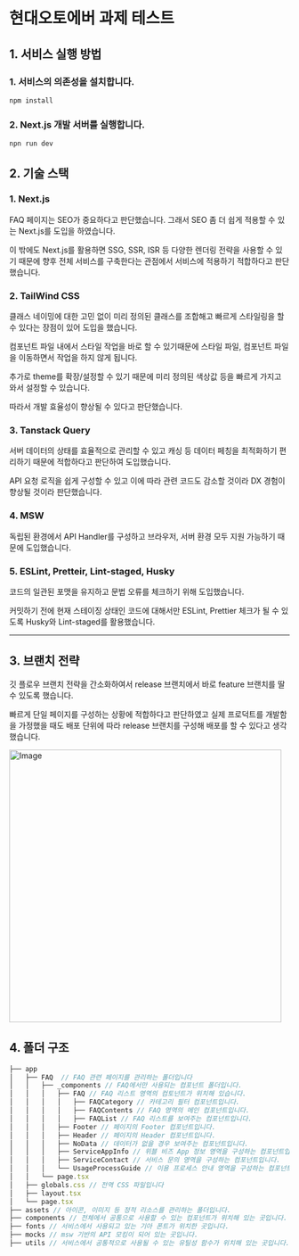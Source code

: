 # 현대오토에버 과제 테스트

## 1. 서비스 실행 방법

### 1. 서비스의 의존성을 설치합니다.

```
npm install
```

### 2. Next.js 개발 서버를 실행합니다.

```
npn run dev
```

## 2. 기술 스택

### 1. Next.js

FAQ 페이지는 SEO가 중요하다고 판단했습니다. 그래서 SEO 좀 더 쉽게 적용할 수 있는 Next.js를 도입을 하였습니다.

이 밖에도 Next.js를 활용하면 SSG, SSR, ISR 등 다양한 렌더링 전략을 사용할 수 있기 때문에 향후 전체 서비스를 구축한다는 관점에서 서비스에 적용하기 적합하다고 판단했습니다.

### 2. TailWind CSS

클래스 네이밍에 대한 고민 없이 미리 정의된 클래스를 조합해고 빠르게 스타일링을 할 수 있다는 장점이 있어 도입을 했습니다.

컴포넌트 파일 내에서 스타일 작업을 바로 할 수 있기때문에 스타일 파일, 컴포넌트 파일을 이동하면서 작업을 하지 않게 됩니다.

추가로 theme를 확장/설정할 수 있기 때문에 미리 정의된 색상값 등을 빠르게 가지고 와서 설정할 수 있습니다.

따라서 개발 효율성이 향상될 수 있다고 판단했습니다.

### 3. Tanstack Query

서버 데이터의 상태를 효율적으로 관리할 수 있고 캐싱 등 데이터 페칭을 최적화하기 편리하기 때문에 적합하다고 판단하여 도입했습니다.

API 요청 로직을 쉽게 구성할 수 있고 이에 따라 관련 코드도 감소할 것이라 DX 경험이 향상될 것이라 판단했습니다.

### 4. MSW

독립된 환경에서 API Handler를 구성하고 브라우저, 서버 환경 모두 지원 가능하기 때문에 도입했습니다.

### 5. ESLint, Pretteir, Lint-staged, Husky

코드의 일관된 포맷을 유지하고 문법 오류를 체크하기 위해 도입했습니다.

커밋하기 전에 현재 스테이징 상태인 코드에 대해서만 ESLint, Prettier 체크가 될 수 있도록 Husky와 Lint-staged를 활용했습니다.

---

## 3. 브랜치 전략

깃 플로우 브랜치 전략을 간소화하여서 release 브랜치에서 바로 feature 브랜치를 딸 수 있도록 했습니다.

빠르게 단일 페이지를 구성하는 상황에 적합하다고 판단하였고 실제 프로덕트를 개발함을 가정했을 때도 배포 단위에 따라 release 브랜치를 구성해 배포를 할 수 있다고 생각했습니다.

<img width="489" alt="Image" src="https://github.com/user-attachments/assets/75b84efe-60b3-4494-84cb-e9887475f5c0" />

## 4. 폴더 구조

```ts
├── app
│   ├── FAQ  // FAQ 관련 페이지를 관리하는 폴더입니다
│   │   ├── _components // FAQ에서만 사용되는 컴포넌트 폴더입니다.
│   │   │   ├── FAQ // FAQ 리스트 영역의 컴토넌트가 위치해 있습니다.
│   │   │   │   ├── FAQCategory // 카테고리 필터 컴포넌트입니다.
│   │   │   │   ├── FAQContents // FAQ 영역의 메인 컴포넌트입니다.
│   │   │   │   ├── FAQList // FAQ 리스트를 보여주는 컴포넌트입니다.
│   │   │   ├── Footer // 페이지의 Footer 컴포넌트입니다.
│   │   │   ├── Header // 페이지의 Header 컴포넌트입니다.
│   │   │   ├── NoData // 데이터가 없을 경우 보여주는 컴포넌트입니다.
│   │   │   ├── ServiceAppInfo // 위블 비즈 App 정보 영역을 구성하는 컴포넌트입니다.
│   │   │   ├── ServiceContact // 서비스 문의 영역을 구성하는 컴포넌트입니다.
│   │   │   └── UsageProcessGuide // 이용 프로세스 안내 영역을 구성하는 컴포넌트입니다.
│   │   └── page.tsx
│   ├── globals.css // 전역 CSS 파일입니다
│   ├── layout.tsx
│   └── page.tsx
├── assets // 아이콘, 이미지 등 정적 리소스를 관리하는 폴더입니다.
├── components // 전체에서 공통으로 사용할 수 있는 컴포넌트가 위치해 있는 곳입니다.
├── fonts // 서비스에서 사용되고 있는 기아 폰트가 위치한 곳입니다.
├── mocks // msw 기반의 API 모킹이 되어 있는 곳입니다.
├── utils // 서비스에서 공통적으로 사용될 수 있는 유틸성 함수가 위치해 있는 곳입니다.
```
